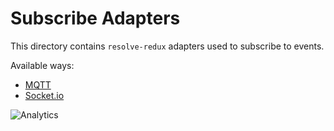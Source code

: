 # **Subscribe Adapters**

This directory contains `resolve-redux` adapters used to subscribe to events.

Available ways:

* [MQTT](./resolve-subscribe-mqtt)
* [Socket.io](./resolve-subscribe-socket.io)

![Analytics](https://ga-beacon.appspot.com/UA-118635726-1/packages-resolve-subscribe-adapters-readme?pixel)
